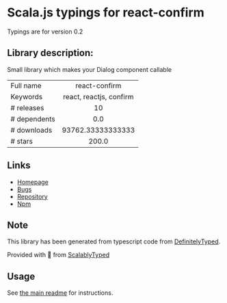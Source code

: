 
# Scala.js typings for react-confirm

Typings are for version 0.2

## Library description:
Small library which makes your Dialog component callable

|                    |                 |
| ------------------ | :-------------: |
| Full name          | react-confirm |
| Keywords           | react, reactjs, confirm |
| # releases         | 10 |
| # dependents       | 0.0 |
| # downloads        | 93762.33333333333 |
| # stars            | 200.0 |

## Links
- [Homepage](https://github.com/haradakunihiko/react-confirm)
- [Bugs](https://github.com/haradakunihiko/react-confirm/issues)
- [Repository](https://github.com/haradakunihiko/react-confirm)
- [Npm](https://www.npmjs.com/package/react-confirm)
    


## Note
This library has been generated from typescript code from [DefinitelyTyped](https://definitelytyped.org).

Provided with :purple_heart: from [ScalablyTyped](https://github.com/oyvindberg/ScalablyTyped)

## Usage
See [the main readme](../../readme.md) for instructions.


